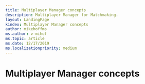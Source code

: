 ```yaml
---
title: Multiplayer Manager concepts
description: Multiplayer Manager for Matchmaking.
layout: LandingPage
kindex: Multiplayer Manager concepts
author: mikehoffms
ms.author: v-mihof
ms.topic: article
ms.date: 12/17/2019
ms.localizationpriority: medium
---
```


# Multiplayer Manager concepts


<!-- 
### In this section

| Article | Description |
|---------|-------------|
| [__](__) | __ |
| [__](__) | __ |
| [__](__) | __ |
-->
